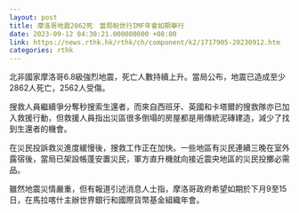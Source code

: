 ```yaml
---
layout: post
title: 摩洛哥地震2862死　當局盼世行IMF年會如期舉行
date: 2023-09-12 04:30:21.000000000 +08:00
link: https://news.rthk.hk/rthk/ch/component/k2/1717905-20230912.htm
categories: rthk
---
```


北非國家摩洛哥6.8級強烈地震，死亡人數持續上升。當局公布，地震已造成至少2862人死亡，2562人受傷。

搜救人員繼續爭分奪秒搜索生還者，而來自西班牙、英國和卡塔爾的搜救隊亦已加入救援行動，但救援人員指出災區很多倒塌的房屋都是用傳統泥磚建造，減少了找到生還者的機會。

在災民投訴救災進度緩慢後，搜救工作正在加快。一些地區有災民連續三晚在室外露宿後，當局已架設帳蓬安置災民，軍方直升機就向接近震央地區的災民投擲必需品。

雖然地震災情嚴重，但有報道引述消息人士指，摩洛哥政府希望如期於下月9至15日，在馬拉喀什主辦世界銀行和國際貨幣基金組織年會。

